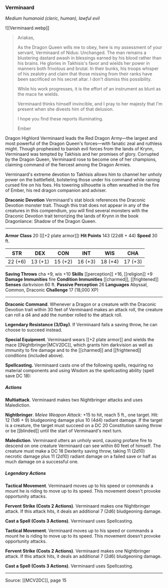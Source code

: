 ### Verminaard
_Medium humanoid (cleric, human), lawful evil_

![[Verminaard.webp]]

>Ariakas,
>
>As the Dragon Queen wills me to obey, here is my assessment of your servant, Verminaard of Nidus: Unchanged. The man remains a blustering dastard awash in blessings earned by his blood rather than his brains. He glories in Takhisis's favor and wields her power in manners both frivolous and brutal. In their bunks, his troops whisper of his zealotry and claim that those missing from their ranks have been sacrificed on his secret altar. I don't dismiss this possibility.
>
>While his work progresses, it is the effort of an instrument as blunt as the mace he wields.
>
>Verminaard thinks himself invincible, and I pray to her majesty that I'm present when she divests him of that delusion.
>
>I hope you find these reports illuminating.
>
>Ember

Dragon Highlord Verminaard leads the Red Dragon Army—the largest and most powerful of the Dragon Queen's forces—with fanatic zeal and ruthless might. Though prophesied to banish evil forces from the lands of Krynn, Verminaard was tempted by Takhisis and her promises of glory. Corrupted by the Dragon Queen, Verminaard rose to become one of her champions, claiming command of the fiercest among the Dragon Armies.

Verminaard's extreme devotion to Takhisis allows him to channel her unholy power on the battlefield, bolstering those under his command while raining cursed fire on his foes. His towering silhouette is often wreathed in the fire of Ember, his red dragon companion and adviser.

**Draconic Devotion** Verminaard's stat block references the Draconic Devotion monster trait. Though this trait does not appear in any of the creatures in this compendium, you will find several monsters with the Draconic Devotion trait terrorizing the lands of Krynn in the book Dragonlance: Shadow of the Dragon Queen.


---

**Armor Class** 20 ([[+2 plate armor]])
**Hit Points** 143 (22d8 + 44)
**Speed** 30 ft.

| STR     | DEX     | CON     | INT     | WIS     | CHA     |
|---------|---------|---------|---------|---------|---------|
| 22 (+6) | 13 (+1) | 15 (+2) | 16 (+3) | 18 (+4) | 17 (+3) |

**Saving Throws** cha +9, wis +10
**Skills** [[perception]] +16, [[religion]] +9
**Damage Immunities** fire
**Condition Immunities** [[charmed]], [[frightened]]
**Senses** darkvision 60 ft.
**Passive Perception** 26
**Languages** Abyssal, Common, Draconic
**Challenge** 17 (18,000 XP)

---

**Draconic Command**. Whenever a Dragon or a creature with the Draconic Devotion trait within 30 feet of Verminaard makes an attack roll, the creature can roll a d4 and add the number rolled to the attack roll.

**Legendary Resistance (3/Day)**. If Verminaard fails a saving throw, he can choose to succeed instead.

**Special Equipment**. Verminaard wears [[+2 plate armor]] and wields the mace [[Nightbringer|MCV2DC]], which grants him darkvision as well as immunity to fire damage and to the [[charmed]] and [[frightened]] conditions (included above).

**Spellcasting.** Verminaard casts one of the following spells, requiring no material components and using Wisdom as the spellcasting ability (spell save DC 18):

##### Actions
**Multiattack**. Verminaard makes two Nightbringer attacks and uses Malediction.

**Nightbringer**. _Melee Weapon Attack:_ +15 to hit, reach 5 ft., one target. Hit: 12 (1d6 + 9) bludgeoning damage plus 10 (4d4) radiant damage. If the target is a creature, the target must succeed on a DC 20 Constitution saving throw or be [[blinded]] until the start of Verminaard's next turn.

**Malediction**. Verminaard utters an unholy word, causing profane fire to descend on one creature Verminaard can see within 60 feet of himself. The creature must make a DC 18 Dexterity saving throw, taking 11 (2d10) necrotic damage plus 11 (2d10) radiant damage on a failed save or half as much damage on a successful one.

##### Legendary Actions
**Tactical Movement**. Verminaard moves up to his speed or commands a mount he is riding to move up to its speed. This movement doesn't provoke opportunity attacks.

**Fervent Strike (Costs 2 Actions)**. Verminaard makes one Nightbringer attack. If this attack hits, it deals an additional 7 (2d6) bludgeoning damage.

**Cast a Spell (Costs 3 Actions)**. Verminaard uses Spellcasting.

**Tactical Movement**. Verminaard moves up to his speed or commands a mount he is riding to move up to its speed. This movement doesn't provoke opportunity attacks.

**Fervent Strike (Costs 2 Actions)**. Verminaard makes one Nightbringer attack. If this attack hits, it deals an additional 7 (2d6) bludgeoning damage.

**Cast a Spell (Costs 3 Actions)**. Verminaard uses Spellcasting.


---

Source: [[MCV2DC]], page 15